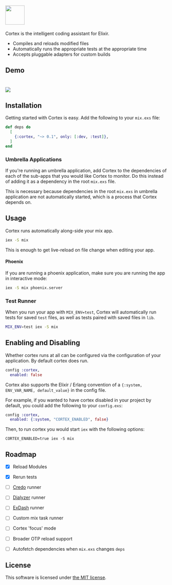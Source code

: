 # <img src='https://storage.googleapis.com/ub-public/cortex_logo.png' height='60'>

Cortex is the intelligent coding assistant for Elixir.

- Compiles and reloads modified files
- Automatically runs the appropriate tests at the appropriate time
- Accepts pluggable adapters for custom builds


## Demo

# <img src='http://files.slingingcode.com/113N1q2n2e0Q/small.gif'>


## Installation

Getting started with Cortex is easy. Add the following to your `mix.exs` file:

```elixir
def deps do
  [
    {:cortex, "~> 0.1", only: [:dev, :test]},
  ]
end
```


### Umbrella Applications

If you're running an umbrella application, add Cortex to the dependencies of
each of the sub-apps that you would like Cortex to monitor. Do this instead
of adding it as a dependency in the root `mix.exs` file.

This is necessary because dependencies in the root `mix.exs` in umbrella
application are not automatically started, which is a process that Cortex
depends on.



## Usage

Cortex runs automatically along-side your mix app.

```sh
iex -S mix
```

This is enough to get live-reload on file change when editing your app.


#### Phoenix

If you are running a phoenix application,
make sure you are running the app in interactive mode:

```sh
iex -S mix phoenix.server
```


### Test Runner

When you run your app with `MIX_ENV=test`,
Cortex will automatically run tests for saved `test` files,
as well as tests paired with saved files in `lib`.

```sh
MIX_ENV=test iex -S mix
```


## Enabling and Disabling

Whether cortex runs at all can be configured via the configuration of your
application. By default cortex does run.

```ex
config :cortex,
  enabled: false
```

Cortex also supports the Elixir / Erlang convention of a
`{:system, ENV_VAR_NAME, default_value}` in the config file.


For example, if you wanted to have cortex disabled in your project by default,
you could add the following to your `config.exs`:

```ex
config :cortex,
  enabled: {:system, "CORTEX_ENABLED", false}
```

Then, to run cortex you would start `iex` with the following options:

```
CORTEX_ENABLED=true iex -S mix
```


## Roadmap

 - [x] Reload Modules
 - [x] Rerun tests
 - [ ] [Credo](https://github.com/rrrene/credo) runner
 - [ ] [Dialyzer](https://github.com/jeremyjh/dialyxir/) runner
 - [ ] [ExDash](https://github.com/urbint/ex_dash) runner
 - [ ] Custom mix task runner
 - [ ] Cortex 'focus' mode
 - [ ] Broader OTP reload support
 - [ ] Autofetch dependencies when `mix.exs` changes `deps`


## License

This software is licensed under [the MIT license](LICENSE.md).
